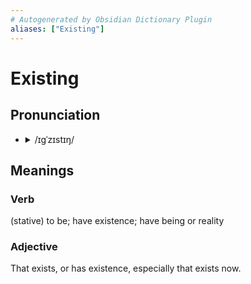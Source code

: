 ```yaml
---
# Autogenerated by Obsidian Dictionary Plugin
aliases: ["Existing"]
---
```


# Existing

## Pronunciation

- <details><summary>/ɪɡˈzɪstɪŋ/</summary><audio controls><source src="https://api.dictionaryapi.dev/media/pronunciations/en/existing-us.mp3"></audio></details>

## Meanings

### Verb

(stative) to be; have existence; have being or reality

### Adjective

That exists, or has existence, especially that exists now.



## 


